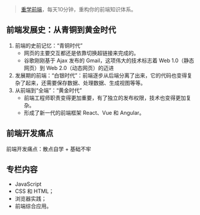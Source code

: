 > [重学前端](https://time.geekbang.org/column/intro/154)，每天10分钟，重构你的前端知识体系。

## 前端发展史：从青铜到黄金时代

1. 前端的史前记忆：“青铜时代”
    - 网页的主要交互都还是依靠切换超链接来完成的。
    - 谷歌刚刚基于 Ajax 发布的 Gmail，这项伟大的技术标志着 Web 1.0（静态网页）到 Web 2.0（动态网页）的迈进
2. 发展期的前端：“白银时代”：前端逐步从后端分离了出来，它的代码也变得复杂了起来，还需要保存数据、处理数据、生成视图等等。
3. 从前端到“全端”：“黄金时代”
    - 前端工程师职责变得更加重要，有了独立的发布权限，技术也变得更加复杂。
    - 形成了新一代的前端框架 React、Vue 和 Angular。

## 前端开发痛点

前端开发痛点：散点自学 + 基础不牢

## 专栏内容

- JavaScript
- CSS 和 HTML；
- 浏览器实践；
- 前端综合应用。